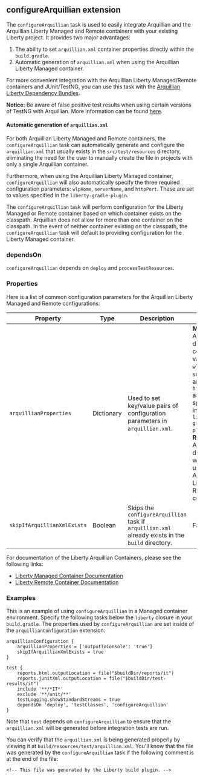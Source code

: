 ## configureArquillian extension

The `configureArquillian` task is used to easily integrate Arquillian and the Arquillian Liberty Managed and Remote containers with your existing Liberty project. It provides two major advantages:

1. The ability to set `arquillian.xml` container properties directly within the `build.gradle`.
2. Automatic generation of `arquillian.xml` when using the Arquillian Liberty Managed container.

For more convenient integration with the Arquillian Liberty Managed/Remote containers and JUnit/TestNG, you can use this task with the [Arquillian Liberty Dependency Bundles](https://github.com/wasdev/arquillian-liberty-dependencies).

**Notice:** Be aware of false positive test results when using certain versions of TestNG with Arquillian. More information can be found [here](https://github.com/WASdev/arquillian-liberty-dependencies/blob/master/docs/testng-false-positives.md).

#### Automatic generation of `arquillian.xml`

For both Arquillian Liberty Managed and Remote containers, the `configureArquillian` task can automatically generate and configure the `arquillian.xml` that usually exists in the `src/test/resources` directory, eliminating the need for the user to manually create the file in projects with only a single Arquillian container.

Furthermore, when using the Arquillian Liberty Managed container, `configureArquillian` will also automatically specify the three required configuration parameters: `wlpHome`, `serverName`, and `httpPort`. These are set to values specified in the `liberty-gradle-plugin`.

The `configureArquillian` task will perform configuration for the Liberty Managed or Remote container based on which container exists on the classpath. Arquillian does not allow for more than one container on the classpath. In the event of neither container existing on the classpath, the `configureArquillian` task will default to providing configuration for the Liberty Managed container.

### dependsOn

`configureArquillian` depends on `deploy` and `processTestResources`.

### Properties

Here is a list of common configuration parameters for the Arquillian Liberty Managed and Remote configurations:

| Property | Type | Description | Default |
-----------| ------------ | ------- | ------- |
| `arquillianProperties` | Dictionary | Used to set key/value pairs of configuration parameters in `arquillian.xml`. | **Managed:** A dictionary containing values for `wlpHome`, `serverName`, and `httpPort` as specified in the `liberty-gradle-plugin`.<br>**Remote:** An empty dictionary when using the Arquillian Liberty Remote container. |
| `skipIfArquillianXmlExists` | Boolean | Skips the `configureArquillian` task if `arquillian.xml` already exists in the `build` directory. | False |

For documentation of the Liberty Arquillian Containers, please see the following links:

- [Liberty Managed Container Documentation](https://github.com/OpenLiberty/liberty-arquillian/blob/master/liberty-managed/README.md)
- [Liberty Remote Container Documentation](https://github.com/OpenLiberty/liberty-arquillian/blob/master/liberty-remote/README.md)

### Examples

This is an example of using `configureArquillian` in a Managed container environment. Specify the following tasks below the `liberty` closure in your `build.gradle`. The properties used by `configureArquillian` are set inside of the `arquillianConfiguration` extension:

```
arquillianConfiguration {
    arquillianProperties = ['outputToConsole': 'true']
    skipIfArquillianXmlExists = true
}

test {
    reports.html.outputLocation = file("$buildDir/reports/it")
    reports.junitXml.outputLocation = file("$buildDir/test-results/it")
    include '**/*IT*'
    exclude '**/unit/**'
    testLogging.showStandardStreams = true
    dependsOn 'deploy', 'testClasses', 'configureArquillian'
}
```

Note that `test` depends on `configureArquillian` to ensure that the `arquillian.xml` will be generated before integration tests are run.

You can verify that the `arquillian.xml` is being generated properly by viewing it at `build/resources/test/arquillian.xml`. You'll know that the file was generated by the `configureArquillian` task if the following comment is at the end of the file:

```
<!-- This file was generated by the Liberty build plugin. -->
```
